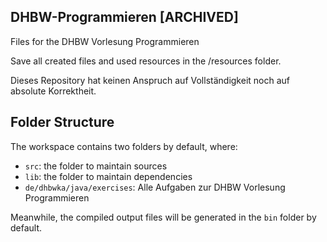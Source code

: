 ## DHBW-Programmieren [ARCHIVED]

Files for the DHBW Vorlesung Programmieren

Save all created files and used resources in the /resources folder.

Dieses Repository hat keinen Anspruch auf Vollständigkeit noch auf absolute Korrektheit.

## Folder Structure

The workspace contains two folders by default, where:

- `src`: the folder to maintain sources
- `lib`: the folder to maintain dependencies
- `de/dhbwka/java/exercises`: Alle Aufgaben zur DHBW Vorlesung Programmieren

Meanwhile, the compiled output files will be generated in the `bin` folder by default.
